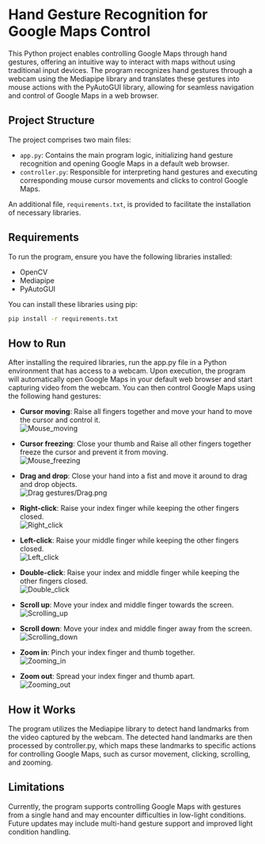 # Hand Gesture Recognition for Google Maps Control

This Python project enables controlling Google Maps through hand gestures, offering an intuitive way to interact with maps without using traditional input devices. The program recognizes hand gestures through a webcam using the Mediapipe library and translates these gestures into mouse actions with the PyAutoGUI library, allowing for seamless navigation and control of Google Maps in a web browser.

## Project Structure

The project comprises two main files:

- `app.py`: Contains the main program logic, initializing hand gesture recognition and opening Google Maps in a default web browser.
- `controller.py`: Responsible for interpreting hand gestures and executing corresponding mouse cursor movements and clicks to control Google Maps.

An additional file, `requirements.txt`, is provided to facilitate the installation of necessary libraries.

## Requirements

To run the program, ensure you have the following libraries installed:

- OpenCV
- Mediapipe
- PyAutoGUI

You can install these libraries using pip:

```bash
pip install -r requirements.txt
```

## How to Run
After installing the required libraries, run the app.py file in a Python environment that has access to a webcam. Upon execution, the program will automatically open Google Maps in your default web browser and start capturing video from the webcam. You can then control Google Maps using the following hand gestures:

  - **Cursor moving**: Raise all fingers together and move your hand to move the cursor and control it.  
  ![Mouse_moving](gestures/Mouse_moving.png)

- **Cursor freezing**: Close your thumb and Raise all other fingers together freeze the cursor and prevent it from moving.  
  ![Mouse_freezing](gestures/Mouse_freezing.png)

- **Drag and drop**: Close your hand into a fist and move it around to drag and drop objects.  
  ![Drag](gestures/Drag.png) gestures/Drag.png

- **Right-click**: Raise your index finger while keeping the other fingers closed.  
  ![Right_click](gestures/Right_click.png)

- **Left-click**: Raise your middle finger while keeping the other fingers closed.  
  ![Left_click](gestures/Left_click.png)

- **Double-click**: Raise your index and middle finger while keeping the other fingers closed.  
  ![Double_click](gestures/Double_click.png)

- **Scroll up**: Move your index and middle finger towards the screen.  
  ![Scrolling_up](gestures/Scrolling_up.png)

- **Scroll down**: Move your index and middle finger away from the screen.  
  ![Scrolling_down](gestures/Scrolling_down.png)

- **Zoom in**: Pinch your index finger and thumb together.  
  ![Zooming_in](gestures/Zooming_in.png)

- **Zoom out**: Spread your index finger and thumb apart.  
  ![Zooming_out](gestures/Zooming_out.png)


## How it Works
The program utilizes the Mediapipe library to detect hand landmarks from the video captured by the webcam. The detected hand landmarks are then processed by controller.py, which maps these landmarks to specific actions for controlling Google Maps, such as cursor movement, clicking, scrolling, and zooming.

## Limitations

Currently, the program supports controlling Google Maps with gestures from a single hand and may encounter difficulties in low-light conditions. Future updates may include multi-hand gesture support and improved light condition handling.

